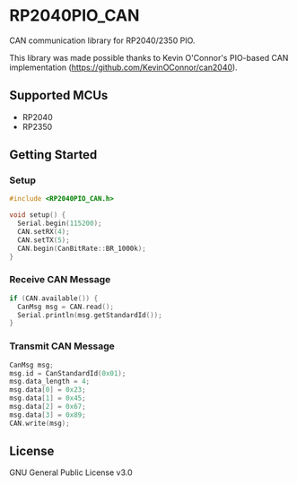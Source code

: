 # RP2040PIO_CAN

CAN communication library for RP2040/2350 PIO.

This library was made possible thanks to Kevin O'Connor's PIO-based CAN implementation (https://github.com/KevinOConnor/can2040).

## Supported MCUs

- RP2040
- RP2350

## Getting Started

### Setup

```cpp
#include <RP2040PIO_CAN.h>

void setup() {
  Serial.begin(115200);
  CAN.setRX(4);
  CAN.setTX(5);
  CAN.begin(CanBitRate::BR_1000k);
}
```

### Receive CAN Message

```cpp
if (CAN.available()) {
  CanMsg msg = CAN.read();
  Serial.println(msg.getStandardId());
}
```

### Transmit CAN Message

```cpp
CanMsg msg;
msg.id = CanStandardId(0x01);
msg.data_length = 4;
msg.data[0] = 0x23;
msg.data[1] = 0x45;
msg.data[2] = 0x67;
msg.data[3] = 0x89;
CAN.write(msg);
```

## License

GNU General Public License v3.0
